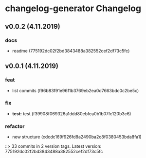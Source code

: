 # changelog-generator Changelog

## v0.0.2 (4.11.2019)

### docs
* readme (775192dc02f2bd3843488a382552cef2df73c5fc)


## v0.0.1 (4.11.2019)

### feat
* list commits (f96b83f91e96f1b3769eb2ea0d7663bdc0c2be5c)

### fix
* **test:** test (f39908f069326a1ddd80ebfea0b1b07fc120b3c6)

### refactor
* new structure (cdcdc169f926fd8a2490ba2c8f0380453bda8fa1)


::> 33 commits in 2 version tags. Latest version: 775192dc02f2bd3843488a382552cef2df73c5fc

